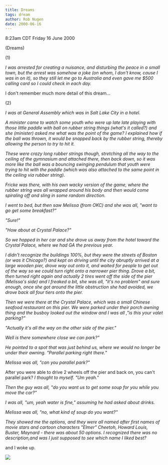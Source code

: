 ```yaml
---
title: Dreams
tags: dream
author: Rob Nugen
date: 2000-06-16
---
```


<title></title>
<p class=date>8:23am CDT Friday 16 June 2000</p>

<p class=note>(Dreams)</p>

<p>(1)

<p><em>I was arrested for creating a nuisance, and disturbing the peace
in a small town, but the arrest was somehow a joke (on whom, I don't
know, cause I was in on it), so they still let me go to Australia and
even gave me $500 calling card so I could check in each day.</em>

<p>I don't remember much more detail of this dream...

<p>(2)

<p><em>I was at General Assembly which was in Salt Lake City
in a hotel.

<p>A minister came to watch some youth who were up late late playing
with those little paddle with ball on rubber string things (what's it
called?)  and she (minister) asked me what was the point of the game?
I explained how if the ball was thrown, it would be snapped back by
the rubber string, thereby allowing the person to try to hit it.

<p>These were crazy long rubber strings though, stretching all the way
to the ceiling of the gymnasium and attached there, then back down,
so it was more like the ball was a bouncing swinging pendulum that
youth were trying to hit with the paddle (which was also attached to
the same point in the ceiling via rubber string).

<p>Fricke was there, with his own wacky version of the game, where the
rubber string was all wrapped around his body and then would come
spiraling off and sling in some random direction.

<p>I went to bed, but then saw Melissa (from OKC)
and she was all, "want to go get some breakfast?"

<p>"Sure!"

<p>"How about at Crystal Palace?"

<p>So we hopped in her car and she drove us away from the
hotel toward the Crystal Palace, where we had GA the previous year.

<p>I didn't recognize the buildings 100%, but they were the streets of
Boston (or was it Chicago?) and kept on driving until the city
abruptly arrived at a large wooden pier, drove way out onto it, and
waited for people to get out of the way so we could turn right onto a
narrower pier thing.  Drove a bit, then turned right again and
actually 2 tires went off the side of the pier (Melissa's side) and I
freaked a bit, she was all, "it's no problem" and sure enough, once
she got around the little obstruction she had avoided, we drove back
all four tiers onto the pier.

<p>Then we were there at the Crystal Palace, which was a small Chinese
seafood restaurant on this pier.  We were parked under their porch
awning thing and the busboy looked out the window and I was all ,"is
this your valet parking?"

<p>"Actually it's all the way on the other side of the pier."

<p>Well is there somewhere close we can park?"

<p>He pointed to a spot that was just behind us, where we would no
longer be under their awning.  "Parallel parking right there."

<p>Melissa was all, "can you parallel park?"

<p></em>After you were able to drive 2 wheels off the pier and back on,
you can't parallel park?<em> I thought to myself.  "Um yeah."

<p>Then the guy was all, "do you want us to get some soup for you
while you move the car?"

<p>I was all, "um, yeah water is fine," assuming he had asked about
drinks.

<p>Melissa was all, "no, what kind of soup do you want?"

<p>They showed me the options, and they were all named after first
names of movie stars and cartoon characters "Elmer" Cheetoh, Howard
Louis, Buster, Maynard - there was about 50 options.  I recognized
there was no description,and was I just supposed to see which name I
liked best?</em>

<p>and I woke up.

<p><img src='/images/rob/wL-ROB.gif'>

